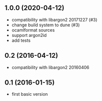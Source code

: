 ## 1.0.0 (2020-04-12)

- compatibility with libargon2 20171227 (#3)
- change build system to dune (#3)
- ocamlformat sources
- support argon2id
- add tests

## 0.2 (2016-04-12)

- compatibility with libargon2 20160406

## 0.1 (2016-01-15)

- first basic version
